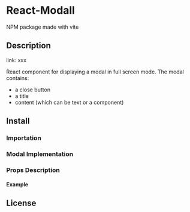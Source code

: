 # React-Modall

NPM package made with vite

## Description

link: xxx

React component for displaying a modal in full screen mode.
The modal contains:

- a close button
- a title
- content (which can be text or a component)

## Install


### Importation


### Modal Implementation


### Props Description


#### Example


## License
